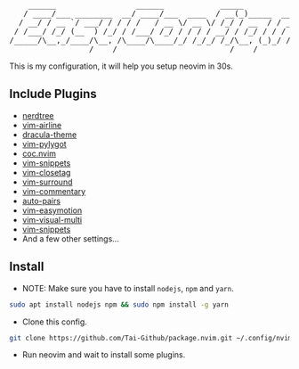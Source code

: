 <pre>
    ______                 ______            _____                    _
   / ____/___ ________  __/ ____/___  ____  / __(_)_____  ____ _   __(_)___ ___
  / __/ / __ `/ ___/ / / / /   / __ \/ __ \/ /_/ / __  / / __ \ | / / / __ `__ \
 / /___/ /_/ (__  ) /_/ / /___/ /_/ / / / / __/ / /_/ / / / / / |/ / / / / / / /
/_____/\__,_/____/\__, /\____/\____/_/ /_/_/ /_/\__, (_)_/ /_/|___/_/_/ /_/ /_/
                 /____/                        /____/
</pre>

This is my configuration, it will help you setup neovim in 30s.

## Include Plugins
- [nerdtree](https://github.com/preservim/nerdtree)
- [vim-airline](https://github.com/vim-airline/vim-airline)
- [dracula-theme](https://draculatheme.com/vim)
- [vim-pylygot](https://github.com/sheerun/vim-polyglot)
- [coc.nvim](https://github.com/neoclide/coc.nvim)
- [vim-snippets](https://github.com/honza/vim-snippets)
- [vim-closetag](https://github.com/alvan/vim-closetag)
- [vim-surround](https://github.com/tpope/vim-surround)
- [vim-commentary](https://github.com/tpope/vim-commentary)
- [auto-pairs](https://github.com/jiangmiao/auto-pairs)
- [vim-easymotion](https://github.com/easymotion/vim-easymotion)
- [vim-visual-multi](https://github.com/mg979/vim-visual-multi)
- [vim-snippets](https://github.com/honza/vim-snippets)
- And a few other settings...

## Install

- NOTE: Make sure you have to install `nodejs`, `npm` and `yarn`.
```bash
sudo apt install nodejs npm && sudo npm install -g yarn
```

- Clone this config.
```bash
git clone https://github.com/Tai-Github/package.nvim.git ~/.config/nvim
```

- Run neovim and wait to install some plugins.
